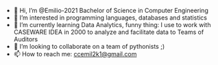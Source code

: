 - 👋 Hi, I’m @Emilio-2021 Bachelor of Science in Computer Engineering 
- 👀 I’m interested in programming languages, databases and statistics
- 🌱 I’m currently learning Data Analytics, funny thing: I use to work with CASEWARE IDEA in 2000 to analyze and facilitate data to Teams of Auditors
- 💞️ I’m looking to collaborate on a team of pythonists ;)
- 📫 How to reach me: ccemil2k1@gmail.com

<!---
Emilio-2021/Emilio-2021 is a ✨ special ✨ repository because its `README.md` (this file) appears on your GitHub profile.
You can click the Preview link to take a look at your changes.
--->
